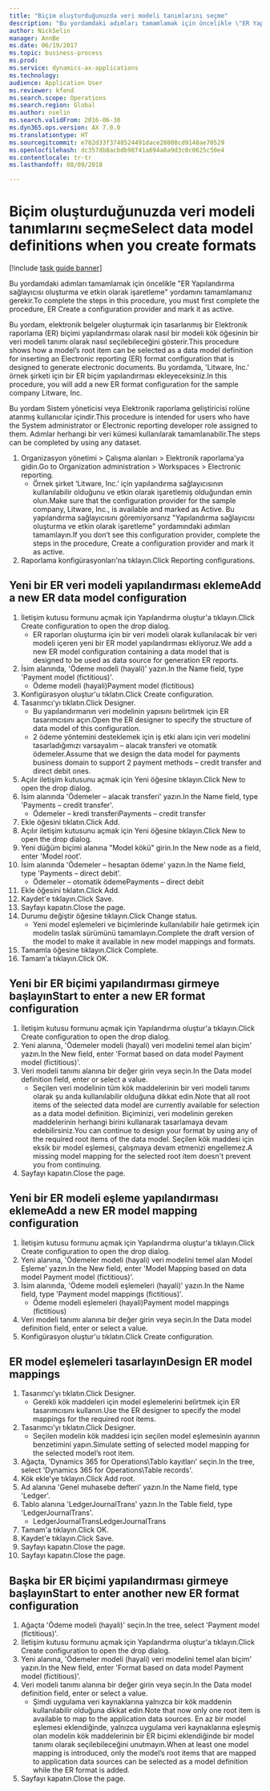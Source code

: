 ```yaml
--- 
title: "Biçim oluşturduğunuzda veri modeli tanımlarını seçme"
description: "Bu yordamdaki adımları tamamlamak için öncelikle \"ER Yapılandırma sağlayıcısı oluşturma ve etkin olarak işaretleme\" yordamını tamamlamanız gerekir."
author: NickSelin
manager: AnnBe
ms.date: 06/19/2017
ms.topic: business-process
ms.prod: 
ms.service: dynamics-ax-applications
ms.technology: 
audience: Application User
ms.reviewer: kfend
ms.search.scope: Operations
ms.search.region: Global
ms.author: nselin
ms.search.validFrom: 2016-06-30
ms.dyn365.ops.version: AX 7.0.0
ms.translationtype: HT
ms.sourcegitcommit: e782d33f3748524491dace28008cd9148ae70529
ms.openlocfilehash: dc357db8acbdb98741a694a8a9d3c0c0625c50e4
ms.contentlocale: tr-tr
ms.lasthandoff: 08/09/2018

---
```

# <a name="select-data-model-definitions-when-you-create-formats"></a><span data-ttu-id="dd610-103">Biçim oluşturduğunuzda veri modeli tanımlarını seçme</span><span class="sxs-lookup"><span data-stu-id="dd610-103">Select data model definitions when you create formats</span></span>

[!include [task guide banner](../../includes/task-guide-banner.md)]

<span data-ttu-id="dd610-104">Bu yordamdaki adımları tamamlamak için öncelikle "ER Yapılandırma sağlayıcısı oluşturma ve etkin olarak işaretleme" yordamını tamamlamanız gerekir.</span><span class="sxs-lookup"><span data-stu-id="dd610-104">To complete the steps in this procedure, you must first complete the procedure, ER Create a configuration provider and mark it as active.</span></span> 

<span data-ttu-id="dd610-105">Bu yordam, elektronik belgeler oluşturmak için tasarlanmış bir Elektronik raporlama (ER) biçimi yapılandırması olarak nasıl bir modeli kök öğesinin bir veri modeli tanımı olarak nasıl seçilebileceğini gösterir.</span><span class="sxs-lookup"><span data-stu-id="dd610-105">This procedure shows how a model’s root item can be selected as a data model definition for inserting an Electronic reporting (ER) format configuration that is designed to generate electronic documents.</span></span> <span data-ttu-id="dd610-106">Bu yordamda, 'Litware, Inc.' örnek şirketi için bir ER biçim yapılandırması ekleyeceksiniz.</span><span class="sxs-lookup"><span data-stu-id="dd610-106">In this procedure, you will add a new ER format configuration for the sample company Litware, Inc.</span></span> 

<span data-ttu-id="dd610-107">Bu yordam Sistem yöneticisi veya Elektronik raporlama geliştiricisi rolüne atanmış kullanıcılar içindir.</span><span class="sxs-lookup"><span data-stu-id="dd610-107">This procedure is intended for users who have the System administrator or Electronic reporting developer role assigned to them.</span></span> <span data-ttu-id="dd610-108">Adımlar herhangi bir veri kümesi kullanılarak tamamlanabilir.</span><span class="sxs-lookup"><span data-stu-id="dd610-108">The steps can be completed by using any dataset.</span></span>

1. <span data-ttu-id="dd610-109">Organizasyon yönetimi > Çalışma alanları > Elektronik raporlama'ya gidin.</span><span class="sxs-lookup"><span data-stu-id="dd610-109">Go to Organization administration > Workspaces > Electronic reporting.</span></span>
    * <span data-ttu-id="dd610-110">Örnek şirket ‘Litware, Inc.’ için yapılandırma sağlayıcısının kullanılabilir olduğunu ve etkin olarak işaretlemiş olduğundan emin olun.</span><span class="sxs-lookup"><span data-stu-id="dd610-110">Make sure that the configuration provider for the sample company, Litware, Inc., is available and marked as Active.</span></span> <span data-ttu-id="dd610-111">Bu yapılandırma sağlayıcısını göremiyorsanız "Yapılandırma sağlayıcısı oluşturma ve etkin olarak işaretleme" yordamındaki adımları tamamlayın.</span><span class="sxs-lookup"><span data-stu-id="dd610-111">If you don’t see this configuration provider, complete the steps in the procedure, Create a configuration provider and mark it as active.</span></span>  
2. <span data-ttu-id="dd610-112">Raporlama konfigürasyonları'na tıklayın.</span><span class="sxs-lookup"><span data-stu-id="dd610-112">Click Reporting configurations.</span></span>

## <a name="add-a-new-er-data-model-configuration"></a><span data-ttu-id="dd610-113">Yeni bir ER veri modeli yapılandırması ekleme</span><span class="sxs-lookup"><span data-stu-id="dd610-113">Add a new ER data model configuration</span></span>
1. <span data-ttu-id="dd610-114">İletişim kutusu formunu açmak için Yapılandırma oluştur'a tıklayın.</span><span class="sxs-lookup"><span data-stu-id="dd610-114">Click Create configuration to open the drop dialog.</span></span>
    * <span data-ttu-id="dd610-115">ER raporları oluşturma için bir veri modeli olarak kullanılacak bir veri modeli içeren yeni bir ER model yapılandırması ekliyoruz.</span><span class="sxs-lookup"><span data-stu-id="dd610-115">We add a new ER model configuration containing a data model that is designed to be used as data source for generation ER reports.</span></span>  
2. <span data-ttu-id="dd610-116">İsim alanında, 'Ödeme modeli (hayali)' yazın.</span><span class="sxs-lookup"><span data-stu-id="dd610-116">In the Name field, type 'Payment model (fictitious)'.</span></span>
    * <span data-ttu-id="dd610-117">Ödeme modeli (hayali)</span><span class="sxs-lookup"><span data-stu-id="dd610-117">Payment model (fictitious)</span></span>  
3. <span data-ttu-id="dd610-118">Konfigürasyon oluştur'u tıklatın.</span><span class="sxs-lookup"><span data-stu-id="dd610-118">Click Create configuration.</span></span>
4. <span data-ttu-id="dd610-119">Tasarımcı'yı tıklatın.</span><span class="sxs-lookup"><span data-stu-id="dd610-119">Click Designer.</span></span>
    * <span data-ttu-id="dd610-120">Bu yapılandırmanın veri modelinin yapısını belirtmek için ER tasarımcısını açın.</span><span class="sxs-lookup"><span data-stu-id="dd610-120">Open the ER designer to specify the structure of data model of this configuration.</span></span>  
    * <span data-ttu-id="dd610-121">2 ödeme yöntemini desteklemek için iş etki alanı için veri modelini tasarladığımızı varsayalım – alacak transferi ve otomatik ödemeler.</span><span class="sxs-lookup"><span data-stu-id="dd610-121">Assume that we design the data model for payments business domain to support 2 payment methods – credit transfer and direct debit ones.</span></span>  
5. <span data-ttu-id="dd610-122">Açılır iletişim kutusunu açmak için Yeni öğesine tıklayın.</span><span class="sxs-lookup"><span data-stu-id="dd610-122">Click New to open the drop dialog.</span></span>
6. <span data-ttu-id="dd610-123">İsim alanında 'Ödemeler – alacak transferi' yazın.</span><span class="sxs-lookup"><span data-stu-id="dd610-123">In the Name field, type 'Payments – credit transfer'.</span></span>
    * <span data-ttu-id="dd610-124">Ödemeler – kredi transferi</span><span class="sxs-lookup"><span data-stu-id="dd610-124">Payments – credit transfer</span></span>  
7. <span data-ttu-id="dd610-125">Ekle öğesini tıklatın.</span><span class="sxs-lookup"><span data-stu-id="dd610-125">Click Add.</span></span>
8. <span data-ttu-id="dd610-126">Açılır iletişim kutusunu açmak için Yeni öğesine tıklayın.</span><span class="sxs-lookup"><span data-stu-id="dd610-126">Click New to open the drop dialog.</span></span>
9. <span data-ttu-id="dd610-127">Yeni düğüm biçimi alanına "Model kökü" girin.</span><span class="sxs-lookup"><span data-stu-id="dd610-127">In the New node as a field, enter 'Model root'.</span></span>
10. <span data-ttu-id="dd610-128">İsim alanında 'Ödemeler – hesaptan ödeme' yazın.</span><span class="sxs-lookup"><span data-stu-id="dd610-128">In the Name field, type 'Payments – direct debit'.</span></span>
    * <span data-ttu-id="dd610-129">Ödemeler – otomatik ödeme</span><span class="sxs-lookup"><span data-stu-id="dd610-129">Payments – direct debit</span></span>  
11. <span data-ttu-id="dd610-130">Ekle öğesini tıklatın.</span><span class="sxs-lookup"><span data-stu-id="dd610-130">Click Add.</span></span>
12. <span data-ttu-id="dd610-131">Kaydet'e tıklayın.</span><span class="sxs-lookup"><span data-stu-id="dd610-131">Click Save.</span></span>
13. <span data-ttu-id="dd610-132">Sayfayı kapatın.</span><span class="sxs-lookup"><span data-stu-id="dd610-132">Close the page.</span></span>
14. <span data-ttu-id="dd610-133">Durumu değiştir öğesine tıklayın.</span><span class="sxs-lookup"><span data-stu-id="dd610-133">Click Change status.</span></span>
    * <span data-ttu-id="dd610-134">Yeni model eşlemeleri ve biçimlerinde kullanılabilir hale getirmek için modelin taslak sürümünü tamamlayın.</span><span class="sxs-lookup"><span data-stu-id="dd610-134">Complete the draft version of the model to make it available in new model mappings and formats.</span></span>  
15. <span data-ttu-id="dd610-135">Tamamla öğesine tıklayın.</span><span class="sxs-lookup"><span data-stu-id="dd610-135">Click Complete.</span></span>
16. <span data-ttu-id="dd610-136">Tamam'a tıklayın.</span><span class="sxs-lookup"><span data-stu-id="dd610-136">Click OK.</span></span>

## <a name="start-to-enter-a-new-er-format-configuration"></a><span data-ttu-id="dd610-137">Yeni bir ER biçimi yapılandırması girmeye başlayın</span><span class="sxs-lookup"><span data-stu-id="dd610-137">Start to enter a new ER format configuration</span></span>
1. <span data-ttu-id="dd610-138">İletişim kutusu formunu açmak için Yapılandırma oluştur'a tıklayın.</span><span class="sxs-lookup"><span data-stu-id="dd610-138">Click Create configuration to open the drop dialog.</span></span>
2. <span data-ttu-id="dd610-139">Yeni alanına, 'Ödemeler modeli (hayali) veri modelini temel alan biçim' yazın.</span><span class="sxs-lookup"><span data-stu-id="dd610-139">In the New field, enter 'Format based on data model Payment model (fictitious)'.</span></span>
3. <span data-ttu-id="dd610-140">Veri modeli tanımı alanına bir değer girin veya seçin.</span><span class="sxs-lookup"><span data-stu-id="dd610-140">In the Data model definition field, enter or select a value.</span></span>
    * <span data-ttu-id="dd610-141">Seçilen veri modelinin tüm kök maddelerinin bir veri modeli tanımı olarak şu anda kullanılabilir olduğuna dikkat edin.</span><span class="sxs-lookup"><span data-stu-id="dd610-141">Note that all root items of the selected data model are currently available for selection as a data model definition.</span></span> <span data-ttu-id="dd610-142">Biçiminizi, veri modelinin gereken maddelerinin herhangi birini kullanarak tasarlamaya devam edebilirsiniz.</span><span class="sxs-lookup"><span data-stu-id="dd610-142">You can continue to design your format by using any of the required root items of the data model.</span></span> <span data-ttu-id="dd610-143">Seçilen kök maddesi için eksik bir model eşlemesi, çalışmaya devam etmenizi engellemez.</span><span class="sxs-lookup"><span data-stu-id="dd610-143">A missing model mapping for the selected root item doesn't prevent you from continuing.</span></span>  
4. <span data-ttu-id="dd610-144">Sayfayı kapatın.</span><span class="sxs-lookup"><span data-stu-id="dd610-144">Close the page.</span></span>

## <a name="add-a-new-er-model-mapping-configuration"></a><span data-ttu-id="dd610-145">Yeni bir ER modeli eşleme yapılandırması ekleme</span><span class="sxs-lookup"><span data-stu-id="dd610-145">Add a new ER model mapping configuration</span></span>
1. <span data-ttu-id="dd610-146">İletişim kutusu formunu açmak için Yapılandırma oluştur'a tıklayın.</span><span class="sxs-lookup"><span data-stu-id="dd610-146">Click Create configuration to open the drop dialog.</span></span>
2. <span data-ttu-id="dd610-147">Yeni alanına, 'Ödemeler modeli (hayali) veri modelini temel alan Model Eşleme' yazın.</span><span class="sxs-lookup"><span data-stu-id="dd610-147">In the New field, enter 'Model Mapping based on data model Payment model (fictitious)'.</span></span>
3. <span data-ttu-id="dd610-148">İsim alanında, 'Ödeme modeli eşlemeleri (hayali)' yazın.</span><span class="sxs-lookup"><span data-stu-id="dd610-148">In the Name field, type 'Payment model mappings (fictitious)'.</span></span>
    * <span data-ttu-id="dd610-149">Ödeme modeli eşlemeleri (hayali)</span><span class="sxs-lookup"><span data-stu-id="dd610-149">Payment model mappings (fictitious)</span></span>  
4. <span data-ttu-id="dd610-150">Veri modeli tanımı alanına bir değer girin veya seçin.</span><span class="sxs-lookup"><span data-stu-id="dd610-150">In the Data model definition field, enter or select a value.</span></span>
5. <span data-ttu-id="dd610-151">Konfigürasyon oluştur'u tıklatın.</span><span class="sxs-lookup"><span data-stu-id="dd610-151">Click Create configuration.</span></span>

## <a name="design-er-model-mappings"></a><span data-ttu-id="dd610-152">ER model eşlemeleri tasarlayın</span><span class="sxs-lookup"><span data-stu-id="dd610-152">Design ER model mappings</span></span>
1. <span data-ttu-id="dd610-153">Tasarımcı'yı tıklatın.</span><span class="sxs-lookup"><span data-stu-id="dd610-153">Click Designer.</span></span>
    * <span data-ttu-id="dd610-154">Gerekli kök maddeleri için model eşlemelerini belirtmek için ER tasarımcısını kullanın.</span><span class="sxs-lookup"><span data-stu-id="dd610-154">Use the ER designer to specify the model mappings for the required root items.</span></span>  
2. <span data-ttu-id="dd610-155">Tasarımcı'yı tıklatın.</span><span class="sxs-lookup"><span data-stu-id="dd610-155">Click Designer.</span></span>
    * <span data-ttu-id="dd610-156">Seçilen modelin kök maddesi için seçilen model eşlemesinin ayarının benzetimini yapın.</span><span class="sxs-lookup"><span data-stu-id="dd610-156">Simulate setting of selected model mapping for the selected model’s root item.</span></span>  
3. <span data-ttu-id="dd610-157">Ağaçta, 'Dynamics 365 for Operations\Tablo kayıtları' seçin.</span><span class="sxs-lookup"><span data-stu-id="dd610-157">In the tree, select 'Dynamics 365 for Operations\Table records'.</span></span>
4. <span data-ttu-id="dd610-158">Kök ekle'ye tıklayın.</span><span class="sxs-lookup"><span data-stu-id="dd610-158">Click Add root.</span></span>
5. <span data-ttu-id="dd610-159">Ad alanına 'Genel muhasebe defteri' yazın.</span><span class="sxs-lookup"><span data-stu-id="dd610-159">In the Name field, type 'Ledger'.</span></span>
6. <span data-ttu-id="dd610-160">Tablo alanına 'LedgerJournalTrans' yazın.</span><span class="sxs-lookup"><span data-stu-id="dd610-160">In the Table field, type 'LedgerJournalTrans'.</span></span>
    * <span data-ttu-id="dd610-161">LedgerJournalTrans</span><span class="sxs-lookup"><span data-stu-id="dd610-161">LedgerJournalTrans</span></span>  
7. <span data-ttu-id="dd610-162">Tamam'a tıklayın.</span><span class="sxs-lookup"><span data-stu-id="dd610-162">Click OK.</span></span>
8. <span data-ttu-id="dd610-163">Kaydet'e tıklayın.</span><span class="sxs-lookup"><span data-stu-id="dd610-163">Click Save.</span></span>
9. <span data-ttu-id="dd610-164">Sayfayı kapatın.</span><span class="sxs-lookup"><span data-stu-id="dd610-164">Close the page.</span></span>
10. <span data-ttu-id="dd610-165">Sayfayı kapatın.</span><span class="sxs-lookup"><span data-stu-id="dd610-165">Close the page.</span></span>

## <a name="start-to-enter-another-new-er-format-configuration"></a><span data-ttu-id="dd610-166">Başka bir ER biçimi yapılandırması girmeye başlayın</span><span class="sxs-lookup"><span data-stu-id="dd610-166">Start to enter another new ER format configuration</span></span>
1. <span data-ttu-id="dd610-167">Ağaçta 'Ödeme modeli (hayali)' seçin.</span><span class="sxs-lookup"><span data-stu-id="dd610-167">In the tree, select 'Payment model (fictitious)'.</span></span>
2. <span data-ttu-id="dd610-168">İletişim kutusu formunu açmak için Yapılandırma oluştur'a tıklayın.</span><span class="sxs-lookup"><span data-stu-id="dd610-168">Click Create configuration to open the drop dialog.</span></span>
3. <span data-ttu-id="dd610-169">Yeni alanına, 'Ödemeler modeli (hayali) veri modelini temel alan biçim' yazın.</span><span class="sxs-lookup"><span data-stu-id="dd610-169">In the New field, enter 'Format based on data model Payment model (fictitious)'.</span></span>
4. <span data-ttu-id="dd610-170">Veri modeli tanımı alanına bir değer girin veya seçin.</span><span class="sxs-lookup"><span data-stu-id="dd610-170">In the Data model definition field, enter or select a value.</span></span>
    * <span data-ttu-id="dd610-171">Şimdi uygulama veri kaynaklarına yalnızca bir kök maddenin kullanılabilir olduğuna dikkat edin.</span><span class="sxs-lookup"><span data-stu-id="dd610-171">Note that now only one root item is available to map to the application data sources.</span></span> <span data-ttu-id="dd610-172">En az bir model eşlemesi eklendiğinde, yalnızca uygulama veri kaynaklarına eşleşmiş olan modelin kök maddelerinin bir ER biçimi eklendiğinde bir model tanımı olarak seçilebileceğini unutmayın.</span><span class="sxs-lookup"><span data-stu-id="dd610-172">When at least one model mapping is introduced, only the model’s root items that are mapped to application data sources can be selected as a model definition while the ER format is added.</span></span>   
5. <span data-ttu-id="dd610-173">Sayfayı kapatın.</span><span class="sxs-lookup"><span data-stu-id="dd610-173">Close the page.</span></span>


